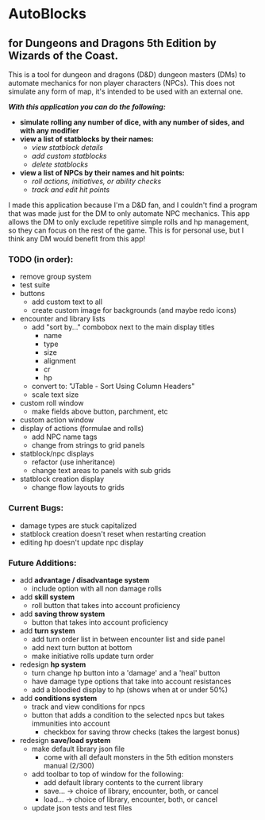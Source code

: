 # AutoBlocks
## for Dungeons and Dragons 5th Edition by Wizards of the Coast.
<p>
This is a tool for dungeon and dragons (D&D) dungeon masters (DMs) to automate mechanics for non player characters (NPCs).
This does not simulate any form of map, it's intended to be used with an external one.
</p>

***With this application you can do the following:***
  - **simulate rolling any number of dice, with any number of sides, and with any modifier**
  - **view a list of statblocks by their names:**
    - *view statblock details*
    - *add custom statblocks*
    - *delete statblocks*
  - **view a list of NPCs by their names and hit points:**
    - *roll actions, initiatives, or ability checks*
    - *track and edit hit points*
<p>
I made this application because I'm a D&D fan, and I couldn't find a program that was made just for the DM to only 
automate NPC mechanics. This app allows the DM to only exclude repetitive simple rolls and hp management, so they can 
focus on the rest of the game. This is for personal use, but I think any DM would benefit from this app!
</p>

### TODO (in order):
- remove group system
- test suite
- buttons
    - add custom text to all
    - create custom image for backgrounds (and maybe redo icons)
- encounter and library lists
    - add "sort by..." combobox next to the main display titles
      - name
      - type
      - size
      - alignment
      - cr
      - hp
    - convert to: "JTable - Sort Using Column Headers"
    - scale text size
- custom roll window
  - make fields above button, parchment, etc
- custom action window
- display of actions (formulae and rolls)
    - add NPC name tags
    - change from strings to grid panels
- statblock/npc displays 
  - refactor (use inheritance)
  - change text areas to panels with sub grids
- statblock creation display
  - change flow layouts to grids

### Current Bugs:
- damage types are stuck capitalized
- statblock creation doesn't reset when restarting creation
- editing hp doesn't update npc display

### Future Additions:
- add **advantage / disadvantage system**
  - include option with all non damage rolls
- add **skill system**
  - roll button that takes into account proficiency
- add **saving throw system**
  - button that takes into account proficiency
- add **turn system**
    - add turn order list in between encounter list and side panel
    - add next turn button at bottom
    - make initiative rolls update turn order
- redesign **hp system**
    - turn change hp button into a 'damage' and a 'heal' button
    - have damage type options that take into account resistances
    - add a bloodied display to hp (shows when at or under 50%)
- add **conditions system**
    - track and view conditions for npcs
    - button that adds a condition to the selected npcs but takes immunities into account
      - checkbox for saving throw checks (takes the largest bonus)
- redesign **save/load system**
    - make default library json file
        - come with all default monsters in the 5th edition monsters manual (2/300)
    - add toolbar to top of window for the following:
        - add default library contents to the current library
        - save... -> choice of library, encounter, both, or cancel
        - load... -> choice of library, encounter, both, or cancel
    - update json tests and test files